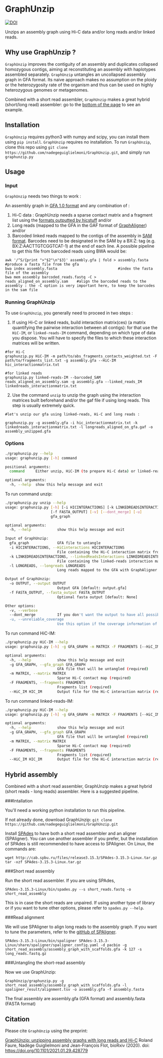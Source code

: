 # GraphUnzip

[![DOI](https://zenodo.org/badge/DOI/10.5281/zenodo.4291093.svg)](https://doi.org/10.5281/zenodo.4291093)

Unzips an assembly graph using Hi-C data and/or long reads and/or linked reads. 

## Why use GraphUnzip ?

`GraphUnzip` improves the contiguity of an assembly and duplicates collapsed homozygous contigs, aiming at reconstituting an assembly with haplotypes assembled separately. `GraphUnzip` untangles an uncollapsed assembly graph in GFA format. Its naive approach makes no assumption on the ploidy or the heterozygosity rate of the organism and thus can be used on highly heterozygous genomes or metagenomes.

Combined with a short read assembler, `GraphUnzip` makes a great hybrid (short/long read) assembler: go to the [bottom of the page](#hybridUnzip) to see an example.

## Installation

`GraphUnzip` requires python3 with numpy and scipy, you can install them using `pip install`.
`GraphUnzip` requires no installation. To run `GraphUnzip`, clone this repo using `git clone https://github.com/nadegeguiglielmoni/GraphUnzip.git`, and simply run `graphunzip.py`

## Usage

### Input

`GraphUnzip` needs two things to work :

An assembly graph in [GFA 1.0 format](https://github.com/GFA-spec/GFA-spec) and any combination of :

1. Hi-C data : GraphUnzip needs a sparse contact matrix and a fragment list using the [formats outputted by hicstuff](https://github.com/koszullab/hicstuff#File-formats)
and/or 
2. Long reads (mapped to the GFA in the GAF format of [GraphAligner](https://github.com/maickrau/GraphAligner))
and/or
3. Barcoded linked reads mapped to the contigs of the assembly in [SAM format](https://samtools.github.io/hts-specs/SAMv1.pdf). Barcodes need to be designated in the SAM by a BX:Z: tag (e.g. BX:Z:AACTTGTCGGTCAT-1) at the end of each line. A possible pipeline to get this file from barcoded reads using BWA would be:
```
awk '/^S/{print ">"$2"\n"$3}' assembly.gfa | fold > assembly.fasta  		#produce a fasta file from the gfa
bwa index assembly.fasta							#index the fasta file of the assembly
bwa mem assembly barcoded_reads.fastq -C > reads_aligned_on_assembly.sam	#align the barcoded reads to the assembly : the -C option is very important here, to keep the barcodes in the sam file
```

### Running GraphUnzip

To use `GraphUnzip`, you generally need to proceed in two steps :

1. If using Hi-C or linked reads, build interaction matrix(ces) (a matrix quantifying the pairwise interaction between all contigs): for that use the `HiC-IM`, or `linked-reads-IM` command, depending on which type of data you dispose. You will have to specify the files to which these interaction matrices will be written.
```
#for Hi-C
graphunzip.py HiC-IM -m path/to/abs_fragments_contacts_weighted.txt -F path/to/fragments_list.txt -g assembly.gfa --HiC-IM hic_interactionmatrix.txt

#for linked reads
graphunzip.py linked-reads-IM --barcoded_SAM reads_aligned_on_assembly.sam -g assembly.gfa --linked_reads_IM linkedreads_interactionmatrix.txt
```
2. Use the command `unzip` to unzip the graph using the interaction matrices built beforehand and/or the gaf file if using long reads. This step is usually extremely quick.
```
#let's unzip our gfa using linked-reads, Hi-C and long reads :

graphunzip.py -g assembly.gfa -i hic_interactionmatrix.txt -k linkedreads_interactionmatrix.txt -l longreads_aligned_on_gfa.gaf -o assembly_unzipped.gfa

```


### Options
```bash
./graphunzip.py --help
usage: graphunzip.py [-h] command

positional arguments:
  command     Either unzip, HiC-IM (to prepare Hi-C data) or linked-reads-IM (to prepare linked reads data)

optional arguments:
  -h, --help  show this help message and exit
```

To run command unzip:
```bash
./graphunzip.py unzip --help
usage: graphunzip.py [-h] [-i HICINTERACTIONS] [-k LINKEDREADSINTERACTIONS] [-l LONGREADS] [-o OUTPUT]
                     [-f FASTA_OUTPUT] [-v] [--dont_merge] [-u]
                     gfa_graph

optional arguments:
  -h, --help            show this help message and exit

Input of GraphUnzip:
  gfa_graph             GFA file to untangle
  -i HICINTERACTIONS, --HiCinteractions HICINTERACTIONS
                        File containing the Hi-C interaction matrix from HiC-IM [default: None]
  -k LINKEDREADSINTERACTIONS, --linkedReadsInteractions LINKEDREADSINTERACTIONS
                        File containing the linked-reads interaction matrix from linked-reads-IM [default: None]
  -l LONGREADS, --longreads LONGREADS
                        Long reads mapped to the GFA with GraphAligner (GAF format) or SPAligner (TSV format)

Output of GraphUnzip:
  -o OUTPUT, --output OUTPUT
                        Output GFA [default: output.gfa]
  -f FASTA_OUTPUT, --fasta_output FASTA_OUTPUT
                        Optional fasta output [default: None]

Other options:
  -v, --verbose
  --dont_merge          If you don't want the output to have all possible contigs merged
  -u, --unreliable_coverage
                        Use this option if the coverage information of the graph is not reliable
```

To run command HiC-IM:
```bash
./graphunzip.py HiC-IM --help
usage: graphunzip.py [-h] -g GFA_GRAPH -m MATRIX -F FRAGMENTS [--HiC_IM HIC_IM]

optional arguments:
  -h, --help            show this help message and exit
  -g GFA_GRAPH, --gfa_graph GFA_GRAPH
                        GFA file that will be untangled (required)
  -m MATRIX, --matrix MATRIX
                        Sparse Hi-C contact map (required)
  -F FRAGMENTS, --fragments FRAGMENTS
                        Fragments list (required)
  --HiC_IM HIC_IM       Output file for the Hi-C interaction matrix (required)

```

To run command linked-reads-IM:
```bash
./graphunzip.py HiC-IM --help
usage: graphunzip.py [-h] -g GFA_GRAPH -m MATRIX -F FRAGMENTS [--HiC_IM HIC_IM]

optional arguments:
  -h, --help            show this help message and exit
  -g GFA_GRAPH, --gfa_graph GFA_GRAPH
                        GFA file that will be untangled (required)
  -m MATRIX, --matrix MATRIX
                        Sparse Hi-C contact map (required)
  -F FRAGMENTS, --fragments FRAGMENTS
                        Fragments list (required)
  --HiC_IM HIC_IM       Output file for the Hi-C interaction matrix (required)

```

<a name="hybridUnzip"></a>
## Hybrid assembly

Combined with a short read assembler, GraphUnzip makes a great hybrid (short reads - long reads) assembler. Here is a suggested pipeline.

###Intallation

You'll need a working python installation to run this pipeline.

If not already done, download GraphUnzip:
`git clone https://github.com/nadegeguiglielmoni/GraphUnzip.git`

Install [SPAdes](github.com/ablab/spades) to have both a short read assembler and an aligner (SPAligner). You can use another assembler if you prefer, but the installation of SPAdes is still recommended to have access to SPAligner. On Linux, the commands are:
```
wget http://cab.spbu.ru/files/release3.15.3/SPAdes-3.15.3-Linux.tar.gz
tar -xzf SPAdes-3.15.3-Linux.tar.gz
```
###Short read assembly
 
Run the short read assembler. If you are using SPAdes,
```
SPAdes-3.15.3-Linux/bin/spades.py --s short_reads.fastq -o short_read_assembly
```
This is in case the short reads are unpaired. If using another type of library or if you want to tune other options, please refer to `spades.py --help`.

###Read alignment

We will use SPAligner to align long reads to the assembly graph. If you want to tune the parameters, refer to the [gitHub of SPAligner](https://github.com/ablab/spades/tree/spades_3.15.3/assembler/src/projects/spaligner).
```
SPAdes-3.15.3-Linux/bin/spaligner SPAdes-3.15.3-Linux/share/spaligner/spaligner_config.yaml -d pacbio -g short_read_assembly/assembly_graph_with_scaffolds.gfa -k 127 -s long_reads.fastq.gz
```

###Untangling the short-read assembly

Now we use GraphUnzip:
```
GraphUnzip/graphunzip.py -g short_read_assembly/assembly_graph_with_scaffolds.gfa -l spaligner_result/alignment.tsv -o assembly.gfa -f assembly.fasta
```

The final assembly are assembly.gfa (GFA format) and assembly.fasta (FASTA format)

## Citation

Please cite `GraphUnzip` using the preprint:

[GraphUnzip: unzipping assembly graphs with long reads and Hi-C](https://www.biorxiv.org/content/10.1101/2021.01.29.428779v1) Roland Faure, Nadège Guiglielmoni and Jean-François Flot, bioRxiv (2020).
doi: https://doi.org/10.1101/2021.01.29.428779
